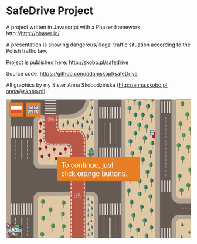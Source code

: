 # SafeDrive Project

A project written in Javascript with a Phaser framework http://http://phaser.io/.

A presentation is showing dangerous/illegal traffic situation according to the
Polish traffic law.

Project is published here: http://skobo.pl/safedrive

Source code: https://github.com/adamskopl/safeDrive

All graphics by my Sister Anna Skobodzińska (http://anna.skobo.pl, anna@skobo.pl).

<a href="http://skobo.pl/safedrive"><img src="./safedrive.png"></a>
